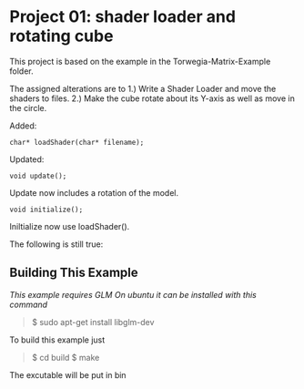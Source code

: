 Project 01: shader loader and rotating cube
========================================
This project is based on the example in the Torwegia-Matrix-Example folder.

The assigned alterations are to
1.) Write a Shader Loader and move the shaders to files.
2.) Make the cube rotate about its Y-axis as well as move in the circle.

Added:    
    
    char* loadShader(char* filename);
    
Updated:   
    
    void update();   
    
Update now includes a rotation of the model. 
    
    void initialize();   
        
Iniltialize now use loadShader().   
    
    
The following is still true:

Building This Example
---------------------

*This example requires GLM*
*On ubuntu it can be installed with this command*

>$ sudo apt-get install libglm-dev

To build this example just 

>$ cd build
>$ make

The excutable will be put in bin
